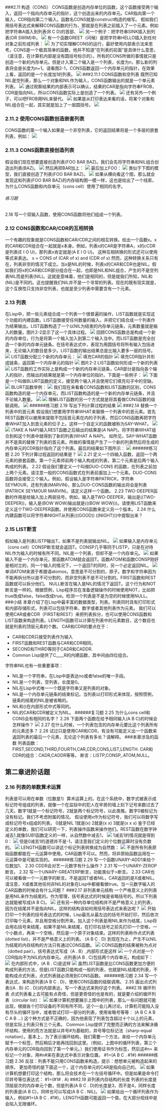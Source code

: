 ###2.11 构造（CONS）
CONS函数是创造内存单位的函数，这个函数接受两个输入，返回一个指向内存单元的指针，这个创造出来的内存单元。CAR指向第一个输入，CDR指向第二个输入。函数名CONS就是construct构造的缩写。
假如我们用括号表达式来解释CONS函数的行为，那就是在列表之前插入了一个元素。例如把字符串A插入到列表(B C D)的首部、
![](http://ww1.sinaimg.cn/mw690/8d6a2535jw1ekzhpxjgarj209c02t0sk.jpg)
另一个例子：把字符串SINK插入到列表(OR SWIM)中。
![](http://ww2.sinaimg.cn/mw690/8d6a2535jw1ekzhsjsn4mj20bj035745.jpg)
有一个函数GREET（问候）是把字符串HELLO插入到任何对象之前形成列表：
![](http://ww2.sinaimg.cn/mw690/8d6a2535jw1ekzhuyqmklj20k50cxq3d.jpg)
为了切实理解CONS的运行，最好使用内部表示法来思考。CONS是一个极其简单的函数，他并不知道“在列表的前面”是具体什么意思，（请注意，在计算机内部是没有圆括号标示的）。所有的CONS所做的事情就只是创造一个新的内存单元。但是计入第二个输入是一个列表，长度为n，那么新的列表将会是长度为n+1。请看图2-1，CONS函数返回一个内存单元的指针，在效果上看，返回的是一个长度加1的列表。
![](http://ww1.sinaimg.cn/mw690/8d6a2535jw1el2c06q2qej20k20mcjse.jpg)
###2.11.1 CONS函数和空列表
既然已知NIL是空列表，那么一个对象和NIL作为输入，CONS函数输出的就是一个单元素列表。
![](http://ww2.sinaimg.cn/mw690/8d6a2535jw1el2c3zbvqpj209102y3yc.jpg)
通过观察结果的内部表示可以确认，结果的CAR是指向字符串FROB，CDR是指向NIL，所以CONS函数实际上是创造了一个列表。
![](http://ww2.sinaimg.cn/mw690/8d6a2535jw1el2c7gt3ojj205202qt8i.jpg)
还有另外一个例子，可以吧FROB用NIL来替代。
![](http://ww2.sinaimg.cn/mw690/8d6a2535jw1el2c9whk6zj2082033jr7.jpg)
如果是从打印表达来看的话，将某个对象和NIL组合在一起，其实就是加上了一层圆括号。
![](http://ww4.sinaimg.cn/mw690/8d6a2535jw1el2cbwgvtrj20cx03e3ye.jpg)
### 2.11.2 使用CONS函数创造嵌套列表
CONS函数的第一个输入如果是一个非空列表，它的返回结果将是一个多层的嵌套列表，例如：
![](http://ww3.sinaimg.cn/mw690/8d6a2535jw1el2cg62d9ej20dr06bq30.jpg)
### 2.11.3 CONS函数直接创造列表
假设我们现在想要直接创造列表(FOO BAR BAZ)。我们会先将字符串和NIL组合创造出列表(BAZ)。
![](http://ww3.sinaimg.cn/mw690/8d6a2535jw1el2cl2seooj207l02xt8j.jpg)
然后再把BAR加上：
![](http://ww4.sinaimg.cn/mw690/8d6a2535jw1el2cldc74gj20900383yd.jpg)
最后加上FOO：
![](http://ww1.sinaimg.cn/mw690/8d6a2535jw1el2cldpeeuj20bp038glh.jpg)
类似于下图的模型，我们直接创造了列表(FOO BAR BAZ)。
![](http://ww4.sinaimg.cn/mw690/8d6a2535jw1el2cpf8o45j20es07nglm.jpg)
如果从横向看这个图，那么就会发现这和列表(FOO BAR BAZ)的内存结构图一模一样，这也是给出了一个线索，为什么CONS函数和内存单元（cons cell）使用了相同的名字。
###### 练习题
2.18 写一个双输入函数，使用CONS函数将他们组成一个列表。
 ### 2.12 CONS函数和CAR/CDR的互相转换
一个有趣的现象就是CONS函数和CAR/CDR之间的相互转换。给出一个函数x。x的CAR和CDR组合在一起就是x本身。例如，列表x的CAR是字符串A，x的cCDR是列表(E I O U)，那列表x肯定就是(A E I O U)。
这种互相转换的形式还可以使用等式来表达。
x = CONS of (CAR of x) and (CDR of x)
然而，这种转换关系只有在，列表非空的情况下成立。当x是NIL的时候，列表x的CAR和CDR也是NIL。假如我们将x的CAR和CDR部分组合在一起，也即是NIL和NIL组合，产生的不是空列表NIL而是列表(NIL)。这就是意味着，他们是相同的，但是就我们所知，NIL和(NIL)是不同的。这也提醒我们NIL并不是一个寻常的列表。现在的既有现实就是，这个互换性只支持非空列表，也就是至少列表中需要含有一个元素。
### 2.13 列表
在Lisp中，把一些元素组合成一个列表一个很普遍的操作，LIST函数就是实现这个功能的内建函数。LIST函数接受任何数量的输入，并把它们结合成一个列表作为结果输出。LIST函数构造了一个以NIL为结束的内存单元链条，元素数量就是输入的数量。图片2-2显示了这一个具体过程。
![](http://ww4.sinaimg.cn/mw690/8d6a2535jw1el2erapd50j20ab035dfp.jpg)
回顾CONS函数总是构成一个新的内存单位，行为是将第一个输入加入到第二个输入当中。而LIST函数是完全创造一个新的内存单元链条。在括号表达式中，表现为用圆括号将所有输入包括进来，无论输入的数目是多少。LIST函数的输出结果总是比输入要多一层的括号。
![](http://ww2.sinaimg.cn/mw690/8d6a2535jw1el2evj9rnvj207n035q2r.jpg)
LIST函数分配三个新的内存单元：
![](http://ww3.sinaimg.cn/mw690/8d6a2535jw1el2fgjczw1j20af034jr7.jpg)
填充CAR的指针
![](http://ww2.sinaimg.cn/mw690/8d6a2535jw1el2fgxdxjoj20ag031jr8.jpg)
填充CDR指针并形成链条，返回第一个内存单元的指针
![](http://ww2.sinaimg.cn/mw690/8d6a2535jw1el2fgxojbfj20f1047mx3.jpg)
图片2-2 LIST函数如何形成一个新的列表
![](http://ww1.sinaimg.cn/mw690/8d6a2535jw1el2fm1k975j209002umwz.jpg)
LIST函数的工作实际上是构成一个新的内存单元链条，CAR部分是指向各个输入的指针，而输出的结果就是第一个内存单位的指针。下面是一些例子：
![](http://ww3.sinaimg.cn/mw690/8d6a2535jw1el2freul0uj208v0fwdg1.jpg)
下面是一个叫做BLURT函数的定义，接受两个输入并且使用它们填充句子中的空缺。
![](http://ww4.sinaimg.cn/mw690/8d6a2535jw1el2fu2fda6j20ah06edft.jpg)
BLURT函数举例：
![](http://ww1.sinaimg.cn/mw690/8d6a2535jw1el2fvb2l0oj20b203bjr9.jpg)
我们现在来看看CONS函数和LIST函数的区别，CONS函数构造的是一个内存单元，而LIST函数构造的是一个新的内存单元链条，并且不论输入数量。
![](http://ww4.sinaimg.cn/mw690/8d6a2535jw1el2fy3nnpxj20fa09pmxa.jpg)
![](http://ww3.sinaimg.cn/mw690/8d6a2535jw1el2fy4227gj20f2031jra.jpg)
理解LIST函数的另一个方式就是将其看做CONS函数的级联调用。
![](http://ww1.sinaimg.cn/mw690/8d6a2535jw1el2g5xuv7qj20kg0cx74q.jpg)
######练习题
2.19 写出下列计算过程的结果
![](http://ww2.sinaimg.cn/mw690/8d6a2535jw1el2g734n1wj20ag0g00sy.jpg)
###2.14 替换一个列表中的首元素
假设我们想要用字符串WHAT来替换一个列表中的首元素。首先REST函数可以被用来提取不包括首元素在内的子列表，然后CONS函数再把字符串WHAT加入到首元素的位子上。这样一个自定义的函数被称为SAY-WHAT。
![](http://ww2.sinaimg.cn/mw690/8d6a2535jw1el2gf2g7flj20ck07tq30.jpg)
![](http://ww2.sinaimg.cn/mw690/8d6a2535jw1el2gg5yox0j20dq0373ye.jpg)
(TAKE A NAP)输入REST函数之后输出的结果是(A NAP)。将字符串WHAT组合到和这个列表中就得到了新的列表(WHAT A NAP)。
如所见，SAY-WHAT函数并不是真的替换了列表的首元素。所做的事情是产生了一个新的列表然后将生成的内存单元的CDR指针指向了这个列表。最后的结果如下图所示：
![](http://ww2.sinaimg.cn/mw690/8d6a2535jw1el2gl59mjyj20fg06rt8q.jpg)
######练习题
2.20 下列计算过程返回的结果是？
![](http://ww4.sinaimg.cn/mw690/8d6a2535jw1el2gmlexcrj20cy0jft92.jpg)
2.21 定义一个四输入函数，返回一个两元素的嵌套函数。第一个元素师前两个输入构成的列表，第二个元素是后两个输入构成的列表。
2.22 假设我们要定义一个叫做DUO-CONS 的函数，在列表之前加上两个元素。请注意一般的CONS函数式在列表前面加上一个元素。DUO-CONS函数将会接受三个输入。例如，假设输入是字符串PATRICK，字符串SEYMOUR，还有列表(MARVIN)，那么DUO-CONS函数的输出将会是列表(PATRICK SEYMOUR MARVIN)。请定义这样一个函数。
2.23 TWO-DEEPER函数的作用是给输入加上两层括号。例如，输入是TWO-DEEPER，输出是((TWO-DEEPER))，输入是(BOW WOW)输出就是(((BOW WOW)))。请使用LIST函数来定义这个TWO-DEEPER函数。并使用CONS函数来定义另一个版本。
2.24 什么内建函数可以将字符串NIGHT从列表(((GOOD)) ((NIGHT)))中提取出来？
### 2.15 LIST断言
假如输入是列表LISTP输出T，如果不是列表就输出NIL。
![](http://ww2.sinaimg.cn/mw690/8d6a2535jw1el2h6f2811j20ko0913yl.jpg)
如果输入是内存单元（cons cell）CONSP断言就会返回T。CONSP几乎等同于LISTP，只是在对待NIL作为输入的时候有所不同。NIL是一个列表，但却不是一个内存单元。
![](http://ww1.sinaimg.cn/mw690/8d6a2535jw1el2ha3rcd5j20be09tdfu.jpg)
如果输入不是一个内存单元，那函数ATOM就会返回T。函数ATOM和函数CONSP刚好是相对立的，同一个输入的情况下，一个返回T的同时，另一个必定返回NIL。
![](http://ww1.sinaimg.cn/mw690/8d6a2535jw1el2hee93iij20ho0e80sy.jpg)
单词ATOM来源于希腊语atomos，意思是不可分割的，原子。数字和字符串因为不能再拆分所以是不可分割的，而非空列表不是不可分割的。FIRST函数和REST函数就可以拆分他们。
NULL断言在输入是NIL的情况下返回T。这个行为和NOT断言是一样的。根据惯例，Lisp程序员在准备逻辑操作的时候使用NOT，比如把true改成false，false改成true。检测一个列表是不是为空的时候使用NULL。
###小结
本章介绍了在Lisp中最丰富的数据类型，列表。列表同时具有打印形式和内部存储形式，列表可以包括字符串，数字或者其他列表作为元素。
我们可以使用CAR或者CDR（FIRST和REST）来把列表拆分，也可以使用CONS函数和LIST函数来构造列表。LENGTH函数可以计算在列表中的元素数目，这个数目也就是列表的顶层元素的个数。
CAR和CDR的要点在于：
- CAR和CDR只接受列表作为输入
- FIRST函数和REST函数与CAR和CDR相同。
- SECOND和THIRD等同于CADR和CADDR.
- Common Lisp提供了C____R的内建函数，其中间由四位组合。

字符串NIL也有一些重要事项：
- NIL是一个字符串，在Lisp中是表达no或者false的唯一手段。
- NIL是一个列表，空列表，长度是0。
- NIL在Lisp中式唯一一个既是字符串又是列表的对象。
- NIL是一个内存单元链条的结束标记。当列表以打印形式来体现，按照惯例，链条的结尾的NIL是被省略的。
- NIL和()在内部形式中式等同的。
- NIL的CAR和CDR被定义为NIL。
######复习题
2.25 为什么cons cell和CONS会有相同的名字？
2.26 下面两个函数在给予相同输入(A B C)的时候会怎样操作？
![](http://ww1.sinaimg.cn/mw690/8d6a2535jw1el2hyfq98zj20jh0ftdgb.jpg)
2.27 在什么时候，一个列表包含的内存单元要比这个列表所有的元素还多？
2.28 试过只是使用CAR和CDR，有没有可能定义出一个函数来返回列表的最后一个元素，无论这个列表有多长？请解释。
###本章涉及的函数
列表函数：FIRST,SECOND,THIRD,FOURTH,CAR,CDR,CONS,LIST,LENGTH.
CAR和CDR的组合：CADR,CADDR等等。
断言：LISTP,CONSP,.ATOM,NULL。
## 第二章进阶话题
### 2.16 列表的单数算术运算
列表是可以用在单数（位数是1）算术运算上的。在这个系统中，数字式被表示成标记符号组成的列表，就像一个在监狱中的犯人在牢房的墙上刻下记号来数过去了几天。数字1就是一个标记符号，2就是两个标记符号，以此类推。数字0被标记为没有标记。我们不考虑附属的情况。
假设使用x作为标记符号，我们可以将数字写成标记符号x组成的列表。
0就是NIL
1就是(x)
2就是(x x)
3就是(x x x)
鉴于已经定义的单数，我们可以研究一下，列表操作函数来操作他们。REST函数在数字钟减去1.就像SUB1函数定义的一样，从自然数中减去1，
![](http://ww2.sinaimg.cn/mw690/8d6a2535jw1el2j0aeclaj20ak03w744.jpg)
1减去1的情况就是得到0：
![](http://ww2.sinaimg.cn/mw690/8d6a2535jw1el2j1diq3sj20a4045dfo.jpg)
但是0减去1的道德并不是-1，请注意我们定义的个位数运算时没有负数的。
![](http://ww3.sinaimg.cn/mw690/8d6a2535jw1el2j34xuoij209503p744.jpg)
LENGTH函数可以讲这个标记列表转换成为自然数：
![](http://ww2.sinaimg.cn/mw690/8d6a2535jw1el2j4pdj9rj20c203x0sl.jpg)
不是所有列表原始函数都能在一元运算中使用。CAR函数不可以。然而，将非原始函数运用在一元运算中是可能实现的。
######练习题
2.29 写一个函数UNARY-ADD1来给个位数加1、
2.30 CDDR会对艺一元数字有什么操作？
2.31 写一个UNARY-ZEROP断言。
2.32 写一个UNARY-GREATERP断言，功能类似于>断言。
2.33 CAR也可以被看做一个一元数字的断言。不是返回T或者NIL，CAR返回的是X或者NIL。请注意，X或者其他任何非NIL的对象在Lisp中都被看做true。当一元数字输入的CAR函数的时候会有什么问题？
###2.17 非列表单元结构
一个严格意义上的列表是用NIL来作为结尾的。作为管理，括号表达式的时候是省略括号的。所以下列表达就能被写成(A B C)。
![](http://ww4.sinaimg.cn/mw690/8d6a2535jw1el2jermdx1j20f103bgli.jpg)
还有另一种内存单位结构并不是严格意义上的列表，因为在结尾并不是指向NIL。这样的结构该如何用括号表达式来表达呢？
![](http://ww4.sinaimg.cn/mw690/8d6a2535jw1el2jh1jktuj20es03m747.jpg)
开始打印一个列表的括号表达式的时候，Lisp最先从最左边的括号开始打印，然后依次打印每个元素，并且用空格分割开来。加入这个列表是用NIL来作为结尾，Lisp将会用右括号来结尾，如果不是NIL来结尾，在打印右括号之前先打印一个空格，一个小数点，再来一个空格，然后是一个原子对象结束。这样的列表称作点式列表(dotted list)，并不是严格意义上的列表。
(A B C . D)
到现在为止，产生不以NIL为结尾的内存结构的方法只有通过CONS函数。
![](http://ww1.sinaimg.cn/mw690/8d6a2535jw1el2jn6ii4ej209g03sjr8.jpg)
CONS函数的结果被称为点对（dotted pair）。括号表达式写成（A . B）,内部形式是这样
![](http://ww3.sinaimg.cn/mw690/8d6a2535jw1el2kag9qc9j204v03bmwy.jpg)
一个点对是一个CDR指向不为NIL的内存单元。点列表(A B . C)包括两个内存单元，构成如下：
![](http://ww4.sinaimg.cn/mw690/8d6a2535jw1el2kteft1tj20eq06odft.jpg)
在内部形式中，(A B . C)是这样
![](http://ww3.sinaimg.cn/mw690/8d6a2535jw1el2kuykjc8j209x03hjr8.jpg)
虽然LIST函数是比CONS函数更加方便的构成列表的方法，但是LIST函数只能构成一般的列表，也就是NIL结尾的列表，不能构成点式列表，点式列表就必须用到CONS函数。
######练习题
2.34 写一个表达式，来构造列表(A B C . D)，使用CONS函数的级联调用。
2.35 画出点式列表((A . B) (C . D))的内部表达，写一个表达式来狗仔这个列表。
###2.18 循环列表
点式列表看上去可能有点奇怪，但是更奇怪的也是有的，就是要介绍的循环列表（circular list）：
![](http://ww3.sinaimg.cn/mw690/8d6a2535jw1el2l4svodwj20ex04naa0.jpg)
如果计算机想要展示上图中的列表，那么一些问题就可能出现，根据各个打印设备的不同有所不同，这个一会儿再讨论。计算机可能陷入没有尽头的循环当中，或者尝试打印一部分的列表，使用省略号等等：
      (A B C A B C A B ...)
这个种方式是不正确的，因为他表现了列表包含超过十个以上的元素， 但是实际上列表只有三个元素。
Common Lisp提供了完整而正确的方法来解决循环结构，使用的而方法就是以井号#为基础的，井号等位标记法（sharp-equal notation）。基本上，为了表示循环结构，我们需要一个方法，来给一个内存单元赋予一个标签，然后稍后才能再找回到这里。（例如，上图中的循环列表，第三个内存单元的CDR指向回到了第一个单元。）我们使用证书作为标签，然后这#n= 来标记一个对象，用#n#来在表达式中表示对象位置。
       #1=(A B C . #1#)
######练习题
2.36 反驳：列表不能只用CONS函数来构造。提示：想想单元被构造起来的顺序。
更加奇怪的是下面这一个，这个内存单元的CAR是指向自己的。
![](http://ww4.sinaimg.cn/mw690/8d6a2535jw1el2mahngozj207i03yglf.jpg)
如果计算机想要打印这个结构，那么将会技术在一个左括号循环中。但是如果是命令打印井号等位表达式：
      #1=(#1# . A)
###2.19 非列表内存结构的长度
列表的长度是顶层层次的内存单元个数，但是列表(A B C . D)的长度是3，而不是4，同样长度的列表是(A B C)，同样也可以写成(A B C . NIL)。
![](http://ww4.sinaimg.cn/mw690/8d6a2535jw1el2mfe0c8dj20bl03vglg.jpg)
如果给出一个循环列表作为输入，例如#1=(A B C . #1#)，LENGTH函数可能返回一个值，在大部分视线中是会陷入无限循环。
